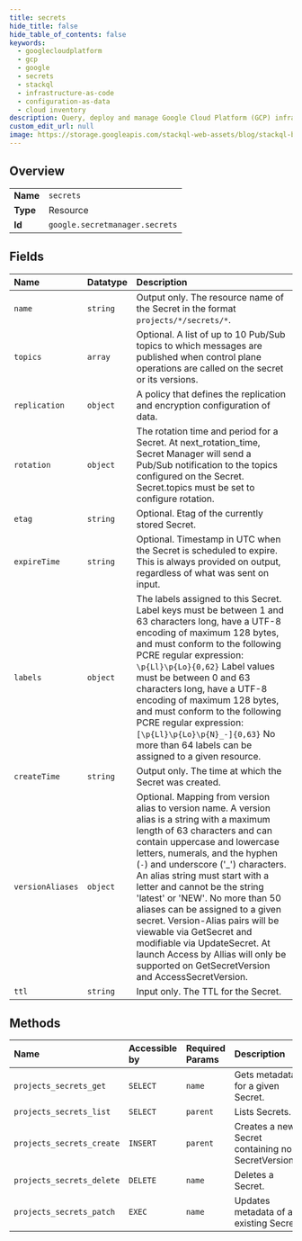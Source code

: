 ```yaml
---
title: secrets
hide_title: false
hide_table_of_contents: false
keywords:
  - googlecloudplatform
  - gcp
  - google
  - secrets
  - stackql
  - infrastructure-as-code
  - configuration-as-data
  - cloud inventory
description: Query, deploy and manage Google Cloud Platform (GCP) infrastructure and resources using SQL
custom_edit_url: null
image: https://storage.googleapis.com/stackql-web-assets/blog/stackql-blog-post-featured-image.png
---
```

  
    

## Overview
<table><tbody>
<tr><td><b>Name</b></td><td><code>secrets</code></td></tr>
<tr><td><b>Type</b></td><td>Resource</td></tr>
<tr><td><b>Id</b></td><td><code>google.secretmanager.secrets</code></td></tr>
</tbody></table>

## Fields
| Name | Datatype | Description |
|:-----|:---------|:------------|
| `name` | `string` | Output only. The resource name of the Secret in the format `projects/*/secrets/*`. |
| `topics` | `array` | Optional. A list of up to 10 Pub/Sub topics to which messages are published when control plane operations are called on the secret or its versions. |
| `replication` | `object` | A policy that defines the replication and encryption configuration of data. |
| `rotation` | `object` | The rotation time and period for a Secret. At next_rotation_time, Secret Manager will send a Pub/Sub notification to the topics configured on the Secret. Secret.topics must be set to configure rotation. |
| `etag` | `string` | Optional. Etag of the currently stored Secret. |
| `expireTime` | `string` | Optional. Timestamp in UTC when the Secret is scheduled to expire. This is always provided on output, regardless of what was sent on input. |
| `labels` | `object` | The labels assigned to this Secret. Label keys must be between 1 and 63 characters long, have a UTF-8 encoding of maximum 128 bytes, and must conform to the following PCRE regular expression: `\p{Ll}\p{Lo}{0,62}` Label values must be between 0 and 63 characters long, have a UTF-8 encoding of maximum 128 bytes, and must conform to the following PCRE regular expression: `[\p{Ll}\p{Lo}\p{N}_-]{0,63}` No more than 64 labels can be assigned to a given resource. |
| `createTime` | `string` | Output only. The time at which the Secret was created. |
| `versionAliases` | `object` | Optional. Mapping from version alias to version name. A version alias is a string with a maximum length of 63 characters and can contain uppercase and lowercase letters, numerals, and the hyphen (`-`) and underscore ('_') characters. An alias string must start with a letter and cannot be the string 'latest' or 'NEW'. No more than 50 aliases can be assigned to a given secret. Version-Alias pairs will be viewable via GetSecret and modifiable via UpdateSecret. At launch Access by Allias will only be supported on GetSecretVersion and AccessSecretVersion. |
| `ttl` | `string` | Input only. The TTL for the Secret. |
## Methods
| Name | Accessible by | Required Params | Description |
|:-----|:--------------|:----------------|:------------|
| `projects_secrets_get` | `SELECT` | `name` | Gets metadata for a given Secret. |
| `projects_secrets_list` | `SELECT` | `parent` | Lists Secrets. |
| `projects_secrets_create` | `INSERT` | `parent` | Creates a new Secret containing no SecretVersions. |
| `projects_secrets_delete` | `DELETE` | `name` | Deletes a Secret. |
| `projects_secrets_patch` | `EXEC` | `name` | Updates metadata of an existing Secret. |
